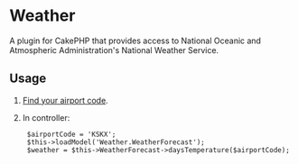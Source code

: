 # Weather

A plugin for CakePHP that provides access to National Oceanic and Atmospheric Administration\'s National Weather Service.

## Usage

1. [Find your airport code](http://www.weather.gov/xml/current_obs/).
1. In controller:

		$airportCode = 'KSKX';
		$this->loadModel('Weather.WeatherForecast');
		$weather = $this->WeatherForecast->daysTemperature($airportCode);
